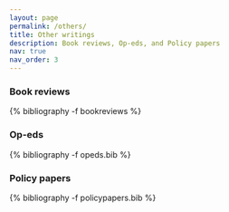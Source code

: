 ```yaml
---
layout: page
permalink: /others/
title: Other writings
description: Book reviews, Op-eds, and Policy papers
nav: true
nav_order: 3
---
```

<!-- _pages/publications.md -->

<h3>Book reviews</h3>

<div class="publications">
{% bibliography -f bookreviews %}

<h3>Op-eds</h3>

<div class="publications">
{% bibliography -f opeds.bib %}

<h3>Policy papers</h3>

<div class="publications">
{% bibliography -f policypapers.bib %}

</div>